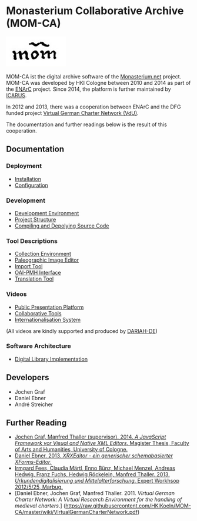 Monasterium Collaborative Archive (MOM-CA)
======

![MOM Logo](https://raw.githubusercontent.com/HKIKoeln/MOM-CA/master/wiki/mom.png)

MOM-CA ist the digital archive software of the [Monasterium.net](http://www.monasterium.net) project. MOM-CA was developed by HKI Cologne between 2010 and 2014 as part of the [ENArC](http://enarc.icar-us.eu/) project. Since 2014, the platform is further maintained by [ICARUS](https://github.com/icaruseu/mom-ca).

In 2012 and 2013, there was a cooperation between ENArC and the DFG funded project [Virtual German Charter Network (VdU)](https://github.com/HKIKoeln/VdU).

The documentation and further readings below is the result of this cooperation.

## Documentation

### Deployment

* [Installation](https://github.com/HKIKoeln/MOM-CA/wiki/Installation)
* [Configuration](https://github.com/HKIKoeln/MOM-CA/wiki/Configuration)

### Development

* [Development Environment](https://github.com/HKIKoeln/MOM-CA/wiki/Development-Environment)
* [Project Structure](https://github.com/HKIKoeln/MOM-CA/wiki/Project-Structure)
* [Compiling and Depolying Source Code](https://github.com/HKIKoeln/MOM-CA/wiki/Compiling-and-Deploying-Source-Code)

### Tool Descriptions

* [Collection Environment](https://github.com/HKIKoeln/MOM-CA/wiki/Collection-Environment)
* [Paleographic Image Editor](https://github.com/HKIKoeln/MOM-CA/wiki/Paleographic-Image-Editor)
* [Import Tool](https://github.com/HKIKoeln/MOM-CA/wiki/Import-Tool)
* [OAI-PMH Interface](https://github.com/HKIKoeln/MOM-CA/wiki/OAI-PMH-Interface)
* [Translation Tool](https://github.com/HKIKoeln/MOM-CA/wiki/Translation-Tool)

### Videos

* [Public Presentation Platform](https://www.youtube.com/watch?v=fSgXP7OM2Ac)
* [Collaborative Tools](https://www.youtube.com/watch?v=ziragFxGuUo)
* [Internationalisation System](https://www.youtube.com/watch?v=A_yNtz7g2u0)

(All videos are kindly supported and produced by [DARIAH-DE](https://de.dariah.eu/))

### Software Architecture

* [Digital Library Implementation](https://github.com/HKIKoeln/MOM-CA/wiki/Digital-Library)

## Developers
* Jochen Graf
* Daniel Ebner
* André Streicher

## Further Reading
* [Jochen Graf, Manfred Thaller (supervisor). 2014. _A JavaScript Framework vor Visual and Native XML Editors_. Magister Thesis, Faculty of Arts and Humanities, University of Cologne.](https://raw.githubusercontent.com/HKIKoeln/MOM-CA/master/wiki/AJavaScriptFrameworkForVisualAndNativeXMLEditors.pdf)
* [Daniel Ebner. 2013. _XRXEditor - ein generischer schemabasierter XForms-Editor_.](https://raw.githubusercontent.com/HKIKoeln/MOM-CA/master/wiki/XRXEditor.pdf)
* [Irmgard Fees, Claudia Märtl, Enno Bünz, Michael Menzel, Andreas Hedwig, Franz Fuchs, Hedwig Röckelein, Manfred Thaller. 2013. _Urkundendigitalisierung und Mittelalterforschung_. Expert Workhsop 2012/5/25, Marbug.](https://raw.githubusercontent.com/HKIKoeln/MOM-CA/master/wiki/UrkundendigitalisierungUndMittelalterforschung.pdf)
* [Daniel Ebner, Jochen Graf, Manfred Thaller. 2011. _Virtual German Charter Network: A Virtual Research Environment for the handling of medieval charters_.] (https://raw.githubusercontent.com/HKIKoeln/MOM-CA/master/wiki/VirtualGermanCharterNetwork.pdf)

